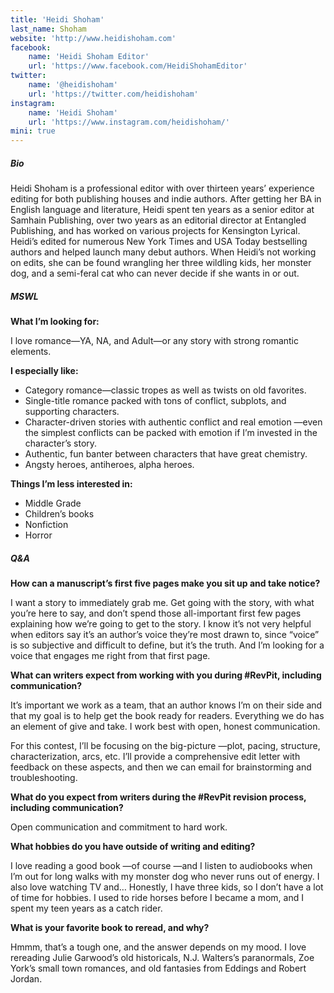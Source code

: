 ```yaml
---
title: 'Heidi Shoham'
last_name: Shoham
website: 'http://www.heidishoham.com'
facebook:
    name: 'Heidi Shoham Editor'
    url: 'https://www.facebook.com/HeidiShohamEditor'
twitter:
    name: '@heidishoham'
    url: 'https://twitter.com/heidishoham'
instagram:
    name: 'Heidi Shoham'
    url: 'https://www.instagram.com/heidishoham/'
mini: true
---
```


##### Bio

Heidi Shoham is a professional editor with over thirteen years’ experience editing for both publishing houses and indie authors. After getting her BA in English language and literature, Heidi spent ten years as a senior editor at Samhain Publishing, over two years as an editorial director at Entangled Publishing, and has worked on various projects for Kensington Lyrical. Heidi’s edited for numerous New York Times and USA Today bestselling authors and helped launch many debut authors. When Heidi’s not working on edits, she can be found wrangling her three wildling kids, her monster dog, and a semi-feral cat who can never decide if she wants in or out.

##### MSWL

**What I’m looking for:**

I love romance&mdash;YA, NA, and Adult&mdash;or any story with strong romantic elements.

**I especially like:**
 * Category romance&mdash;classic tropes as well as twists on old favorites.
 * Single-title romance packed with tons of conflict, subplots, and supporting characters. 
 * Character-driven stories with authentic conflict and real emotion &mdash;even the simplest conflicts can be packed with emotion if I’m invested in the character’s story.
 * Authentic, fun banter between characters that have great chemistry.
 * Angsty heroes, antiheroes, alpha heroes. 

**Things I’m less interested in:**
 * Middle Grade
 * Children’s books
 * Nonfiction
 * Horror 

##### Q&A

**How can a manuscript’s first five pages make you sit up and take notice?**

I want a story to immediately grab me. Get going with the story, with what you’re here to say, and don’t spend those all-important first few pages explaining how we’re going to get to the story. I know it’s not very helpful when editors say it’s an author’s voice they’re most drawn to, since “voice” is so subjective and difficult to define, but it’s the truth. And I’m looking for a voice that engages me right from that first page.

**What can writers expect from working with you during #RevPit, including communication?**

It’s important we work as a team, that an author knows I’m on their side and that my goal is to help get the book ready for readers. Everything we do has an element of give and take. I work best with open, honest communication.

For this contest, I’ll be focusing on the big-picture &mdash;plot, pacing, structure, characterization, arcs, etc. I’ll provide a comprehensive edit letter with feedback on these aspects, and then we can email for brainstorming and troubleshooting.

**What do you expect from writers during the #RevPit revision process, including communication?**

Open communication and commitment to hard work.
 
**What hobbies do you have outside of writing and editing?**

I love reading a good book &mdash;of course &mdash;and I listen to audiobooks when I’m out for long walks with my monster dog who never runs out of energy. I also love watching TV and… Honestly, I have three kids, so I don’t have a lot of time for hobbies. I used to ride horses before I became a mom, and I spent my teen years as a catch rider. 

**What is your favorite book to reread, and why?**

Hmmm, that’s a tough one, and the answer depends on my mood. I love rereading Julie Garwood’s old historicals, N.J. Walters’s paranormals, Zoe York’s small town romances, and old fantasies from Eddings and Robert Jordan.  